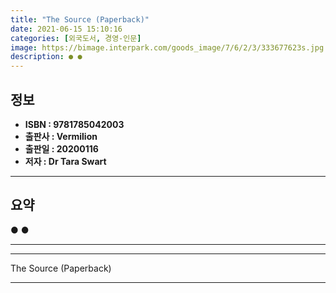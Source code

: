 ```yaml
---
title: "The Source (Paperback)"
date: 2021-06-15 15:10:16
categories: [외국도서, 경영-인문]
image: https://bimage.interpark.com/goods_image/7/6/2/3/333677623s.jpg
description: ● ●
---
```


## **정보**

- **ISBN : 9781785042003**
- **출판사 : Vermilion**
- **출판일 : 20200116**
- **저자 : Dr Tara Swart**

------



## **요약**

●  ●  

------



------


The Source (Paperback) 

------


